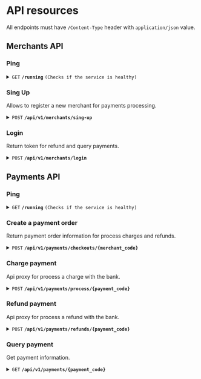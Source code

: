 # API resources

All endpoints must have `/Content-Type` header with `application/json` value.

## Merchants API

### Ping

<details>
 <summary><code>GET</code> <code><b>/running</b></code> <code>(Checks if the service is healthy)</code></summary>

#### Parameters

> None

#### Responses

##### HTTP Code 200

```json
Welcome to merchant api..!!
```

</details>



### Sing Up

Allows to register a new merchant for payments processing.

<details>
  <summary><code>POST</code> <code><b>/api/v1/merchants/sing-up</b></code></summary>

  #### Parameters

  > | name            |  type     | data type   | description                                   |
  > |-----------------|-----------|-------------------------|-----------------------------------|
  > | name            |  required | string      | Name of merchant                              |
  > | user.username   |  required | string      | Username to be able to log in in the future   |
  > | user.password   |  required | string      | User password                                 |
  > | user.email      |  required | string      | Email user                                    |

  #### Responses

  ##### HTTP Code 200

  Succesful payment

  ```json
  {
    "data": {
      "merchant_code": "67b281fc-52f1-41cc-bd21-0737713fbf75",
      "name": "Sample merchant",
      "user": {
        "username": "sample_merchant",
        "email": "sample_merchant@email.com"
      }
    },
    "status": "ok"
  }
  ```
  ##### HTTP Code 400
  Bad request. Sent information are incorrect.

  ```json
  {
    "status": "failed",
    "message": "data sent is invalid"
  }
  ```

  ##### HTTP Code 400
  Missing Information.

  ```json
  {
    "status_code": "failed",
    "message": "message description"
  }
  ```

  ##### HTTP Code 409
  User alreay exits.

  ```json
  {
    "status_code": "failed",
    "message": "username sample_merchant is alreay exits"
  }
  ```

  ##### HTTP Code 500

  ```json
  {
    "status_code": "failed",
    "message": "message description"
  }
  ```
</details>

### Login

Return token for refund and query payments.
<details>
  <summary><code>POST</code> <code><b>/api/v1/merchants/login</b></code></summary>

  #### Parameters

  > | name            |  type     | data type   | description                                   |
  > |-----------------|-----------|-------------------------|-----------------------------------|
  > | username   |  required | string      | Username   |
  > | password   |  required | string      | User password                                 |

  #### Responses

  ##### HTTP Code 200

  Succesful login

  ```json
  {
    "data": {
      "username": "hzambrano",
      "token": "eyJhbGciOiJIUzI1NiIsInR5cCI6IkpXVCJ9.eyJleHAiOjE3MDk2NDg2OTgsInVzZXJuYW1lIjoiaHphbWJyYW5vIn0.1rWmYm1zglb-Xi00FoK1xhhxozdpbNjUhqenv-hzv94",
      "message": "you are logged..!"
    },
    "status": "ok"
  }
  ```
  ##### HTTP Code 400
  Bad request. Sent information are incorrect.

  ```json
  {
    "status": "failed",
    "message": "data sent is invalid"
  }
  ```

  ##### HTTP Code 400
  Missing Information.

  ```json
  {
    "status_code": "failed",
    "message": "message description"
  }
  ```

  ##### HTTP Code 404
  User not found.

  ```json
  {
    "status_code": "failed",
    "message": "user sample_merchant not found"
  }
  ```

  ##### HTTP Code 500

  ```json
  {
    "status_code": "failed",
    "message": "message description"
  }
  ```
</details>


## Payments API

### Ping

<details>
  <summary><code>GET</code> <code><b>/running</b></code> <code>(Checks if the service is healthy)</code></summary>

  #### Parameters

  > None

  #### Responses

  ##### HTTP Code 200

  ```json
  Welcome to payments api..!!
  ```
</details>




### Create a payment order

Return payment order information for process charges and refunds.
<details>
  <summary><code>POST</code> <code><b>/api/v1/payments/checkouts/{merchant_code}</b></code></summary>

  #### Parameters

  > | name            |  type     | data type   | description                                   |
  > |-----------------|-----------|-------------------------|-----------------------------------|
  > | amount   |  required | numeric      | Amount to perform a payment   |
  > | description   |  required | string      | Description of payment                                 |
  > | currency   |  required | string      | Currency to perform a payment                                |
  > | customer.dni   |  required | string      | Dni of customer                                |
  > | customer.name   |  required | string      | Name of customer                                |
  > | customer.email   |  required | string      | Email of customer                                |
  > | customer.phone   |  required | string      | Phone of customer                                |
  > | customer.address   |  optional | string      | Address of customer                                |

  ```json
  {
    "amount": 15.75,
    "description": "Sample payment",
    "currency": "USD",
    "customer": {
        "dni": "123456",
        "name": "Sample Customer",
        "email": "customer@email.com",
        "phone": "213213",
        "address": ""
    }
}
  ```

  #### Responses

  ##### HTTP Code 200

  Succesful payment checkout

  ```json
  {
    "data": {
        "payment_code": "245592bc-ee36-4ff6-a919-3bc731584db4",
        "amount": 50.75,
        "description": "Sample payment",
        "currency": "USD",
        "status": "pending",
        "natural_expiration_process": "2024-03-05 13:24:17",
        "bank_name": "simulator",
        "customer": {
            "dni": "123456",
            "name": "FSample Customer",
            "email": "customer@email.com",
            "phone": "213213",
            "address": ""
        }
    },
    "status": "ok"
}
  ```
  ##### HTTP Code 400
  Bad request. Sent information are incorrect.

  ```json
  {
    "status": "failed",
    "message": "data sent is invalid"
  }
  ```

  ##### HTTP Code 400
  Missing Information.

  ```json
  {
    "status_code": "failed",
    "message": "message description"
  }
  ```

  ##### HTTP Code 500

  ```json
  {
    "status_code": "failed",
    "message": "message description"
  }
  ```
</details>



### Charge payment

Api proxy for process a charge with the bank.
<details>
  <summary><code>POST</code> <code><b>/api/v1/payments/process/{payment_code}</b></code></summary>

  #### Parameters

  > | name            |  type     | data type   | description                                   |
  > |-----------------|-----------|-------------------------|-----------------------------------|
  > | card_number   |  required | string      | Customer credit card. Simulator accept: card_success, card_insufficient_founds, card_incorrect, card_bad_request, card_server_error   |

  ```json
  {
    "card_number": "card_success"
  }
  ```

  #### Responses

  ##### HTTP Code 200

  Succesful payment charge

  ```json
  {
    "data": {
        "status": "succeeded",
        "code": 1000,
        "message": "payment processed successullfy",
        "reference": "aba14e54-3738-411b-81ed-be249ea7d2f2"
    },
    "status": "ok"
}
  ```
  ##### HTTP Code 400
  Bad request. Sent information are incorrect.

  ```json
  {
    "status": "failed",
    "message": "data sent is invalid"
  }
  ```


  ##### HTTP Code 400
  Missing Information.

  ```json
  {
    "status_code": "failed",
    "message": "message description"
  }
  ```

  ##### HTTP Code 409
  Payment is already processed, refunded o failed.

  ```json
  {
    "status_code": "failed",
    "message": "could not process. payment is status."
  }
  ```

  ##### HTTP Code 500

  ```json
  {
    "status_code": "failed",
    "message": "message description"
  }
  ```
</details>







### Refund payment

Api proxy for process a refund with the bank.
<details>
  <summary><code>POST</code> <code><b>/api/v1/payments/refunds/{payment_code}</b></code></summary>

  #### Headers

  > | name            |  description                                   |
  > |-----------------|-----------|
  > | Authorization   |  Bearer token_sample   |

  #### Parameters

  > | name            |  type     | data type   | description                                   |
  > |-----------------|-----------|-------------------------|-----------------------------------|
  > | refund_case   |  required | string      | Configurate the responses of bank simulator. Accept: refund_success, refund_already_refunded, refund_incorrect, refund_bad_request, refund_server_error   |

  ```json
  {
    "card_number": "card_success"
  }
  ```

  #### Responses

  ##### HTTP Code 200

  Succesful refunded checkout

  ```json
  {
    "data": {
        "status": "refunded",
        "code": 1000,
        "message": "refunded processed successullfy",
        "reference": "aba14e54-3738-411b-81ed-be249ea7d2f2"
    },
    "status": "ok"
}
  ```
  ##### HTTP Code 400
  Bad request. Sent information are incorrect.

  ```json
  {
    "status": "failed",
    "message": "data sent is invalid"
  }
  ```

  ##### HTTP Code 401
  Unauthorized.

  ```json
  {
    "status": "failed",
    "message": "token invalid"
  }
  ```

  ##### HTTP Code 400
  Bad request. Sent information are incorrect.

  ```json
  {
    "status": "failed",
    "message": "data sent is invalid"
  }
  ```

  ##### HTTP Code 400
  Missing Information.

  ```json
  {
    "status_code": "failed",
    "message": "message description"
  }
  ```

  ##### HTTP Code 409
  Payment is already refunded, pendig o failed.

  ```json
  {
    "status_code": "failed",
    "message": "could not process. payment is status."
  }
  ```

  ##### HTTP Code 500

  ```json
  {
    "status_code": "failed",
    "message": "message description"
  }
  ```
</details>






### Query payment

Get payment information.
<details>
  <summary><code>GET</code> <code><b>/api/v1/payments/{payment_code}</b></code></summary>

  #### Headers

  > | name            |  type     | description                                   |
  > |-----------------|-----------|-------------------------|-----------------------------------|
  > | Authorization   |  required | Bearer token_sample   |

  #### Responses

  ##### HTTP Code 200

  Payment found

  ```json
  {
    "data": {
        "payment_code": "245592bc-ee36-4ff6-a919-3bc731584db4",
        "amount": 50.75,
        "description": "Sample payment description",
        "currency": "USD",
        "status": "succedeed",
        "natural_expiration_process": "2024-03-05 13:24:17",
        "failure_reason": "",
        "bank_reference": "aba14e54-3738-411b-81ed-be249ea7d2f2",
        "bank_name": "simulator"
    },
    "status": "ok"
}
  ```

  ##### HTTP Code 404
  Payment not found.

  ```json
  {
    "status_code": "failed",
    "message": "payment not found"
  }
  ```

  ##### HTTP Code 500

  ```json
  {
    "status_code": "failed",
    "message": "message description"
  }
  ```
</details>